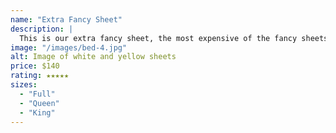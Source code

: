 ```yaml
---
name: "Extra Fancy Sheet"
description: |
  This is our extra fancy sheet, the most expensive of the fancy sheets.
image: "/images/bed-4.jpg"
alt: Image of white and yellow sheets
price: $140
rating: ★★★★★
sizes:
  - "Full"
  - "Queen"
  - "King"
---
```

